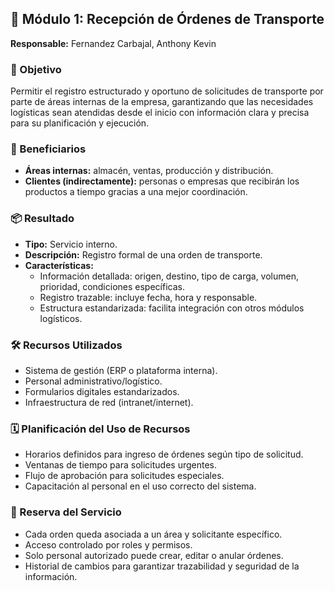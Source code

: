 ## 🧩 Módulo 1: Recepción de Órdenes de Transporte  
**Responsable:** Fernandez Carbajal, Anthony Kevin  

### 🎯 Objetivo  
Permitir el registro estructurado y oportuno de solicitudes de transporte por parte de áreas internas de la empresa, garantizando que las necesidades logísticas sean atendidas desde el inicio con información clara y precisa para su planificación y ejecución.

### 👥 Beneficiarios  
- **Áreas internas:** almacén, ventas, producción y distribución.  
- **Clientes (indirectamente):** personas o empresas que recibirán los productos a tiempo gracias a una mejor coordinación.

### 📦 Resultado  
- **Tipo:** Servicio interno.  
- **Descripción:** Registro formal de una orden de transporte.  
- **Características:**
  - Información detallada: origen, destino, tipo de carga, volumen, prioridad, condiciones específicas.
  - Registro trazable: incluye fecha, hora y responsable.
  - Estructura estandarizada: facilita integración con otros módulos logísticos.

### 🛠️ Recursos Utilizados  
- Sistema de gestión (ERP o plataforma interna).  
- Personal administrativo/logístico.  
- Formularios digitales estandarizados.  
- Infraestructura de red (intranet/internet).

### 🗓️ Planificación del Uso de Recursos  
- Horarios definidos para ingreso de órdenes según tipo de solicitud.  
- Ventanas de tiempo para solicitudes urgentes.  
- Flujo de aprobación para solicitudes especiales.  
- Capacitación al personal en el uso correcto del sistema.

### 🔐 Reserva del Servicio  
- Cada orden queda asociada a un área y solicitante específico.  
- Acceso controlado por roles y permisos.  
- Solo personal autorizado puede crear, editar o anular órdenes.  
- Historial de cambios para garantizar trazabilidad y seguridad de la información.





